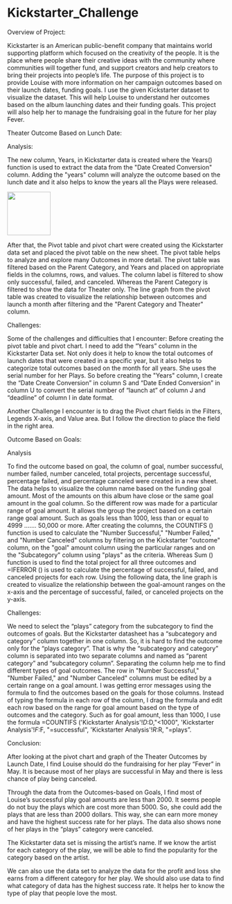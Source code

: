 # Kickstarter_Challenge



Overview of Project:

Kickstarter is an American public-benefit company that maintains world supporting platform which focused on the creativity of the people. It is the place where people share their creative ideas with the community where communities will together fund, and support creators and help creators to bring their projects into people’s life. 
The purpose of this project is to provide Louise with more information on her campaign outcomes based on their launch dates, funding goals. I use the given Kickstarter dataset to visualize the dataset. This will help Louise to understand her outcomes based on the album launching dates and their funding goals. This project will also help her to manage the fundraising goal in the future for her play Fever.


Theater Outcome Based on Lunch Date:

Analysis:

The new column, Years, in Kickstarter data is created where the Years() function is used to extract the data from the "Date Created Conversion" column. Adding the "years" column will analyze the outcome based on the lunch date and it also helps to know the years all the Plays were released.

<img src = "Screenshot 2022-03-14 042222.png" width = "100" />
 

After that, the Pivot table and pivot chart were created using the Kickstarter data set and placed the pivot table on the new sheet. The pivot table helps to analyze and explore many Outcomes in more detail. The pivot table was filtered based on the Parent Category, and Years and placed on appropriate fields in the columns, rows, and values. The column label is filtered to show only successful, failed, and canceled. Whereas the Parent Category is filtered to show the data for Theater only. The line graph from the pivot table was created to visualize the relationship between outcomes and launch a month after filtering and the "Parent Category and Theater" column.


 
 
 

Challenges: 

Some of the challenges and difficulties that I encounter: 
Before creating the pivot table and pivot chart. I need to add the “Years” column in the Kickstarter Data set. Not only does it help to know the total outcomes of launch dates that were created in a specific year, but it also helps to categorize total outcomes based on the month for all years. She uses the serial number for her Plays. So before creating the "Years" column, I create the “Date Create Conversion” in column S and “Date Ended Conversion” in column U to convert the serial number of “launch at” of column J and “deadline” of column I in date format.  
 
Another Challenge I encounter is to drag the Pivot chart fields in the Filters, Legends X-axis, and Value area. But I follow the direction to place the field in the right area. 


Outcome Based on Goals: 

Analysis

To find the outcome based on goal, the column of goal, number successful, number failed, number canceled, total projects, percentage successful, percentage failed, and percentage canceled were created in a new sheet. The data helps to visualize the column name based on the funding goal amount. Most of the amounts on this album have close or the same goal amount in the goal column. So the different row was made for a particular range of goal amount. It allows the group the project based on a certain range goal amount. Such as goals less than 1000, less than or equal to 4999 ……. 50,000 or more. After creating the columns, the COUNTIFS () function is used to calculate the "Number Successful," "Number Failed," and "Number Canceled" columns by filtering on the Kickstarter "outcome" column, on the "goal" amount column using the particular ranges and on the "Subcategory" column using "plays" as the criteria. Whereas Sum () function is used to find the total project for all three outcomes and =IFERROR () is used to calculate the percentage of successful, failed, and canceled projects for each row. Using the following data, the line graph is created to visualize the relationship between the goal-amount ranges on the x-axis and the percentage of successful, failed, or canceled projects on the y-axis.


Challenges: 

We need to select the “plays” category from the subcategory to find the outcomes of goals. But the Kickstarter datasheet has a “subcategory and category” column together in one column. So, it is hard to find the outcome only for the “plays category”. That is why the “subcategory and category” column is separated into two separate columns and named as “parent category” and “subcategory column”. Separating the column help me to find different types of goal outcomes. The row in "Number Successful," "Number Failed," and "Number Canceled" columns must be edited by a certain range on a goal amount.  I was getting error messages using the formula to find the outcomes based on the goals for those columns. Instead of typing the formula in each row of the column, I drag the formula and edit each row based on the range for goal amount based on the type of outcomes and the category. Such as for goal amount, less than 1000, I use the formula =COUNTIFS ('Kickstarter Analysis'!$D:$D,"<1000", 'Kickstarter Analysis'!$F:$F, "=successful", 'Kickstarter Analysis'!$R:$R, "=plays”.



Conclusion:

After looking at the pivot chart and graph of the Theater Outcomes by Launch Date, I find Louise should do the fundraising for her play “Fever” in May. It is because most of her plays are successful in May and there is less chance of play being canceled. 

Through the data from the Outcomes-based on Goals, I find most of Louise’s successful play goal amounts are less than 2000. It seems people do not buy the plays which are cost more than 5000. So, she could add the plays that are less than 2000 dollars. This way, she can earn more money and have the highest success rate for her plays. The data also shows none of her plays in the “plays” category were canceled. 

The Kickstarter data set is missing the artist’s name. If we know the artist for each category of the play, we will be able to find the popularity for the category based on the artist. 

We can also use the data set to analyze the data for the profit and loss she earns from a different category for her play. We should also use data to find what category of data has the highest success rate. It helps her to know the type of play that people love the most.

